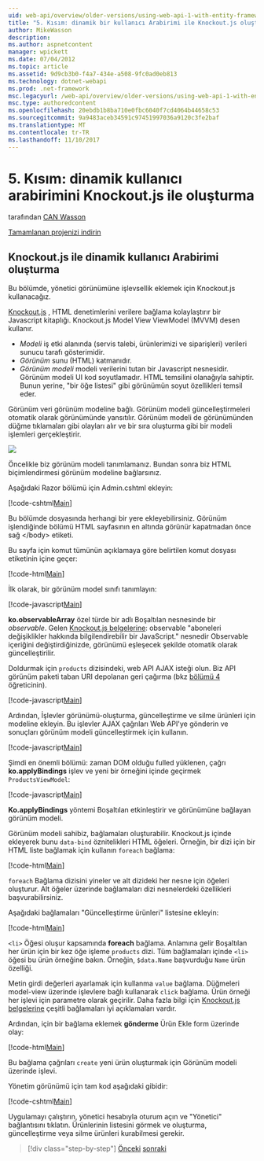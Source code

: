 ```yaml
---
uid: web-api/overview/older-versions/using-web-api-1-with-entity-framework-5/using-web-api-with-entity-framework-part-5
title: "5. Kısım: dinamik bir kullanıcı Arabirimi ile Knockout.js oluşturma | Microsoft Docs"
author: MikeWasson
description: 
ms.author: aspnetcontent
manager: wpickett
ms.date: 07/04/2012
ms.topic: article
ms.assetid: 9d9cb3b0-f4a7-434e-a508-9fc0ad0eb813
ms.technology: dotnet-webapi
ms.prod: .net-framework
msc.legacyurl: /web-api/overview/older-versions/using-web-api-1-with-entity-framework-5/using-web-api-with-entity-framework-part-5
msc.type: authoredcontent
ms.openlocfilehash: 20ebdb1b8ba710e0fbc6040f7cd4064b44658c53
ms.sourcegitcommit: 9a9483aceb34591c97451997036a9120c3fe2baf
ms.translationtype: MT
ms.contentlocale: tr-TR
ms.lasthandoff: 11/10/2017
---
```

<a name="part-5-creating-a-dynamic-ui-with-knockoutjs"></a>5. Kısım: dinamik kullanıcı arabirimini Knockout.js ile oluşturma
====================
tarafından [CAN Wasson](https://github.com/MikeWasson)

[Tamamlanan projenizi indirin](http://code.msdn.microsoft.com/ASP-NET-Web-API-with-afa30545)

## <a name="creating-a-dynamic-ui-with-knockoutjs"></a>Knockout.js ile dinamik kullanıcı Arabirimi oluşturma

Bu bölümde, yönetici görünümüne işlevsellik eklemek için Knockout.js kullanacağız.

[Knockout.js](http://knockoutjs.com/) , HTML denetimlerini verilere bağlama kolaylaştırır bir Javascript kitaplığı. Knockout.js Model View ViewModel (MVVM) desen kullanır.

- *Modeli* iş etki alanında (servis talebi, ürünlerimizi ve siparişleri) verileri sunucu tarafı gösterimidir.
- *Görünüm* sunu (HTML) katmanıdır.
- *Görünüm modeli* modeli verilerini tutan bir Javascript nesnesidir. Görünüm modeli UI kod soyutlamadır. HTML temsilini olanağıyla sahiptir. Bunun yerine, "bir öğe listesi" gibi görünümün soyut özellikleri temsil eder.

Görünüm veri görünüm modeline bağlı. Görünüm modeli güncelleştirmeleri otomatik olarak görünümünde yansıtılır. Görünüm modeli de görünümünden düğme tıklamaları gibi olayları alır ve bir sıra oluşturma gibi bir modeli işlemleri gerçekleştirir.

![](using-web-api-with-entity-framework-part-5/_static/image1.png)

Öncelikle biz görünüm modeli tanımlamanız. Bundan sonra biz HTML biçimlendirmesi görünüm modeline bağlarsınız.

Aşağıdaki Razor bölümü için Admin.cshtml ekleyin:

[!code-cshtml[Main](using-web-api-with-entity-framework-part-5/samples/sample1.cshtml)]

Bu bölümde dosyasında herhangi bir yere ekleyebilirsiniz. Görünüm işlendiğinde bölümü HTML sayfasının en altında görünür kapatmadan önce sağ &lt;/body&gt; etiketi.

Bu sayfa için komut tümünün açıklamaya göre belirtilen komut dosyası etiketinin içine geçer:

[!code-html[Main](using-web-api-with-entity-framework-part-5/samples/sample2.html)]

İlk olarak, bir görünüm model sınıfı tanımlayın:

[!code-javascript[Main](using-web-api-with-entity-framework-part-5/samples/sample3.js)]

**ko.observableArray** özel türde bir adlı Boşaltılan nesnesinde bir *observable*. Gelen [Knockout.js belgelerine](http://knockoutjs.com/documentation/observables.html): observable "aboneleri değişiklikler hakkında bilgilendirebilir bir JavaScript." nesnedir Observable içeriğini değiştirdiğinizde, görünümü eşleşecek şekilde otomatik olarak güncelleştirilir.

Doldurmak için `products` dizisindeki, web API AJAX isteği olun. Biz API görünüm paketi taban URI depolanan geri çağırma (bkz [bölümü 4](using-web-api-with-entity-framework-part-4.md) öğreticinin).

[!code-javascript[Main](using-web-api-with-entity-framework-part-5/samples/sample4.js?highlight=5)]

Ardından, İşlevler görünümü-oluşturma, güncelleştirme ve silme ürünleri için modeline ekleyin. Bu işlevler AJAX çağrıları Web API'ye gönderin ve sonuçları görünüm modeli güncelleştirmek için kullanın.

[!code-javascript[Main](using-web-api-with-entity-framework-part-5/samples/sample5.js?highlight=7)]

Şimdi en önemli bölümü: zaman DOM olduğu fulled yüklenen, çağrı **ko.applyBindings** işlev ve yeni bir örneğini içinde geçirmek `ProductsViewModel`:

[!code-javascript[Main](using-web-api-with-entity-framework-part-5/samples/sample6.js)]

**Ko.applyBindings** yöntemi Boşaltılan etkinleştirir ve görünümüne bağlayan görünüm modeli.

Görünüm modeli sahibiz, bağlamaları oluşturabilir. Knockout.js içinde ekleyerek bunu `data-bind` öznitelikleri HTML öğeleri. Örneğin, bir dizi için bir HTML liste bağlamak için kullanın `foreach` bağlama:

[!code-html[Main](using-web-api-with-entity-framework-part-5/samples/sample7.html?highlight=1)]

`foreach` Bağlama dizisini yineler ve alt dizideki her nesne için öğeleri oluşturur. Alt öğeler üzerinde bağlamaları dizi nesnelerdeki özellikleri başvurabilirsiniz.

Aşağıdaki bağlamaları "Güncelleştirme ürünleri" listesine ekleyin:

[!code-html[Main](using-web-api-with-entity-framework-part-5/samples/sample8.html)]

`<li>` Öğesi oluşur kapsamında **foreach** bağlama. Anlamına gelir Boşaltılan her ürün için bir kez öğe işleme `products` dizi. Tüm bağlamaları içinde `<li>` öğesi bu ürün örneğine bakın. Örneğin, `$data.Name` başvurduğu `Name` ürün özelliği.

Metin girdi değerleri ayarlamak için kullanma `value` bağlama. Düğmeleri model-view üzerinde işlevlere bağlı kullanarak `click` bağlama. Ürün örneği her işlevi için parametre olarak geçirilir. Daha fazla bilgi için [Knockout.js belgelerine](http://knockoutjs.com/documentation/observables.html) çeşitli bağlamaları iyi açıklamaları vardır.

Ardından, için bir bağlama eklemek **gönderme** Ürün Ekle form üzerinde olay:

[!code-html[Main](using-web-api-with-entity-framework-part-5/samples/sample9.html)]

Bu bağlama çağrıları `create` yeni ürün oluşturmak için Görünüm modeli üzerinde işlevi.

Yönetim görünümü için tam kod aşağıdaki gibidir:

[!code-cshtml[Main](using-web-api-with-entity-framework-part-5/samples/sample10.cshtml)]

Uygulamayı çalıştırın, yönetici hesabıyla oturum açın ve "Yönetici" bağlantısını tıklatın. Ürünlerinin listesini görmek ve oluşturma, güncelleştirme veya silme ürünleri kurabilmesi gerekir.

>[!div class="step-by-step"]
[Önceki](using-web-api-with-entity-framework-part-4.md)
[sonraki](using-web-api-with-entity-framework-part-6.md)
